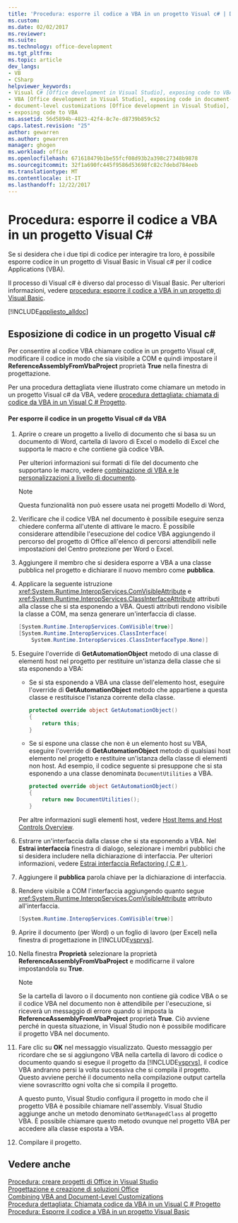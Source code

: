 ```yaml
---
title: 'Procedura: esporre il codice a VBA in un progetto Visual c# | Documenti Microsoft'
ms.custom: 
ms.date: 02/02/2017
ms.reviewer: 
ms.suite: 
ms.technology: office-development
ms.tgt_pltfrm: 
ms.topic: article
dev_langs:
- VB
- CSharp
helpviewer_keywords:
- Visual C# [Office development in Visual Studio], exposing code to VBA
- VBA [Office development in Visual Studio], exposing code in document-level customizations
- document-level customizations [Office development in Visual Studio], exposing code
- exposing code to VBA
ms.assetid: 56d5894b-4823-42f4-8c7e-d8739b859c52
caps.latest.revision: "25"
author: gewarren
ms.author: gewarren
manager: ghogen
ms.workload: office
ms.openlocfilehash: 671618479b1be55fcf08d93b2a398c27348b9878
ms.sourcegitcommit: 32f1a690fc445f9586d53698fc82c7debd784eeb
ms.translationtype: MT
ms.contentlocale: it-IT
ms.lasthandoff: 12/22/2017
---
```

# <a name="how-to-expose-code-to-vba-in-a-visual-c-project"></a>Procedura: esporre il codice a VBA in un progetto Visual C#
  Se si desidera che i due tipi di codice per interagire tra loro, è possibile esporre codice in un progetto di Visual Basic in Visual c# per il codice Applications (VBA).  
  
 Il processo di Visual c# è diverso dal processo di Visual Basic. Per ulteriori informazioni, vedere [procedura: esporre il codice a VBA in un progetto di Visual Basic](../vsto/how-to-expose-code-to-vba-in-a-visual-basic-project.md).  
  
 [!INCLUDE[appliesto_alldoc](../vsto/includes/appliesto-alldoc-md.md)]  
  
## <a name="exposing-code-in-a-visual-c-project"></a>Esposizione di codice in un progetto Visual c#  
 Per consentire al codice VBA chiamare codice in un progetto Visual c#, modificare il codice in modo che sia visibile a COM e quindi impostare il **ReferenceAssemblyFromVbaProject** proprietà **True** nella finestra di progettazione.  
  
 Per una procedura dettagliata viene illustrato come chiamare un metodo in un progetto Visual c# da VBA, vedere [procedura dettagliata: chiamata di codice da VBA in un Visual C &#35; Progetto](../vsto/walkthrough-calling-code-from-vba-in-a-visual-csharp-project.md).  
  
#### <a name="to-expose-code-in-a-visual-c-project-to-vba"></a>Per esporre il codice in un progetto Visual c# da VBA  
  
1.  Aprire o creare un progetto a livello di documento che si basa su un documento di Word, cartella di lavoro di Excel o modello di Excel che supporta le macro e che contiene già codice VBA.  
  
     Per ulteriori informazioni sui formati di file del documento che supportano le macro, vedere [combinazione di VBA e le personalizzazioni a livello di documento](../vsto/combining-vba-and-document-level-customizations.md).  
  
    > [!NOTE]  
    >  Questa funzionalità non può essere usata nei progetti Modello di Word,  
  
2.  Verificare che il codice VBA nel documento è possibile eseguire senza chiedere conferma all'utente di attivare le macro. È possibile considerare attendibile l'esecuzione del codice VBA aggiungendo il percorso del progetto di Office all'elenco di percorsi attendibili nelle impostazioni del Centro protezione per Word o Excel.  
  
3.  Aggiungere il membro che si desidera esporre a VBA a una classe pubblica nel progetto e dichiarare il nuovo membro come **pubblica**.  
  
4.  Applicare la seguente istruzione <xref:System.Runtime.InteropServices.ComVisibleAttribute> e <xref:System.Runtime.InteropServices.ClassInterfaceAttribute> attributi alla classe che si sta esponendo a VBA. Questi attributi rendono visibile la classe a COM, ma senza generare un'interfaccia di classe.  
  
    ```csharp  
    [System.Runtime.InteropServices.ComVisible(true)]  
    [System.Runtime.InteropServices.ClassInterface(  
        System.Runtime.InteropServices.ClassInterfaceType.None)]  
    ```  
  
5.  Eseguire l'override di **GetAutomationObject** metodo di una classe di elementi host nel progetto per restituire un'istanza della classe che si sta esponendo a VBA:  
  
    -   Se si sta esponendo a VBA una classe dell'elemento host, eseguire l'override di **GetAutomationObject** metodo che appartiene a questa classe e restituisce l'istanza corrente della classe.  
  
        ```csharp  
        protected override object GetAutomationObject()  
        {  
            return this;  
        }  
        ```  
  
    -   Se si espone una classe che non è un elemento host su VBA, eseguire l'override di **GetAutomationObject** metodo di qualsiasi host elemento nel progetto e restituire un'istanza della classe di elementi non host. Ad esempio, il codice seguente si presuppone che si sta esponendo a una classe denominata `DocumentUtilities` a VBA.  
  
        ```csharp  
        protected override object GetAutomationObject()  
        {  
            return new DocumentUtilities();  
        }  
        ```  
  
     Per altre informazioni sugli elementi host, vedere [Host Items and Host Controls Overview](../vsto/host-items-and-host-controls-overview.md).  
  
6.  Estrarre un'interfaccia dalla classe che si sta esponendo a VBA. Nel **Estrai interfaccia** finestra di dialogo, selezionare i membri pubblici che si desidera includere nella dichiarazione di interfaccia. Per ulteriori informazioni, vedere [Estrai interfaccia Refactoring &#40; C &#35; &#41; ](/visualstudio/csharp-ide/extract-interface-refactoring-csharp).  
  
7.  Aggiungere il **pubblica** parola chiave per la dichiarazione di interfaccia.  
  
8.  Rendere visibile a COM l'interfaccia aggiungendo quanto segue <xref:System.Runtime.InteropServices.ComVisibleAttribute> attributo all'interfaccia.  
  
    ```csharp  
    [System.Runtime.InteropServices.ComVisible(true)]  
    ```  
  
9. Aprire il documento (per Word) o un foglio di lavoro (per Excel) nella finestra di progettazione in [!INCLUDE[vsprvs](../sharepoint/includes/vsprvs-md.md)].  
  
10. Nella finestra **Proprietà** selezionare la proprietà **ReferenceAssemblyFromVbaProject** e modificarne il valore impostandola su **True**.  
  
    > [!NOTE]  
    >  Se la cartella di lavoro o il documento non contiene già codice VBA o se il codice VBA nel documento non è attendibile per l'esecuzione, si riceverà un messaggio di errore quando si imposta la **ReferenceAssemblyFromVbaProject** proprietà **True**. Ciò avviene perché in questa situazione, in Visual Studio non è possibile modificare il progetto VBA nel documento.  
  
11. Fare clic su **OK** nel messaggio visualizzato. Questo messaggio per ricordare che se si aggiungono VBA nella cartella di lavoro di codice o documento quando si esegue il progetto da [!INCLUDE[vsprvs](../sharepoint/includes/vsprvs-md.md)], il codice VBA andranno persi la volta successiva che si compila il progetto. Questo avviene perché il documento nella compilazione output cartella viene sovrascritto ogni volta che si compila il progetto.  
  
     A questo punto, Visual Studio configura il progetto in modo che il progetto VBA è possibile chiamare nell'assembly. Visual Studio aggiunge anche un metodo denominato `GetManagedClass` al progetto VBA. È possibile chiamare questo metodo ovunque nel progetto VBA per accedere alla classe esposta a VBA.  
  
12. Compilare il progetto.  
  
## <a name="see-also"></a>Vedere anche  
 [Procedura: creare progetti di Office in Visual Studio](../vsto/how-to-create-office-projects-in-visual-studio.md)   
 [Progettazione e creazione di soluzioni Office](../vsto/designing-and-creating-office-solutions.md)   
 [Combining VBA and Document-Level Customizations](../vsto/combining-vba-and-document-level-customizations.md)   
 [Procedura dettagliata: Chiamata codice da VBA in un Visual C &#35; Progetto](../vsto/walkthrough-calling-code-from-vba-in-a-visual-csharp-project.md)   
 [Procedura: Esporre il codice a VBA in un progetto Visual Basic](../vsto/how-to-expose-code-to-vba-in-a-visual-basic-project.md)  
  
  